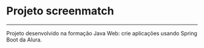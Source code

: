 # Projeto screenmatch
<hr>
Projeto desenvolvido na formação Java Web: crie aplicações usando Spring Boot da Alura.
